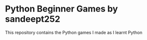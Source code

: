 # Python Beginner Games by sandeept252
This repository contains the Python games I made as I learnt Python
